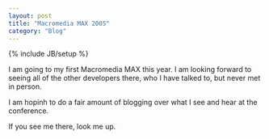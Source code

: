 ```yaml
---
layout: post
title: "Macromedia MAX 2005"
category: "Blog"
---
```

{% include JB/setup %}

I am going to my first Macromedia MAX this year. I am looking forward to seeing all of the other developers there, who I have talked to, but never met in person.

I am hopinh to do a fair amount of blogging over what I see and hear at the conference.

If you see me there, look me up.